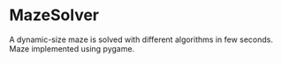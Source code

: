# MazeSolver
A dynamic-size maze is solved with different algorithms in few seconds. Maze implemented using pygame.

